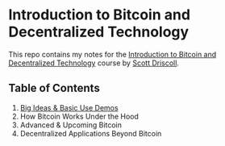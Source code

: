 # Introduction to Bitcoin and Decentralized Technology

This repo contains my notes for the [Introduction to Bitcoin and Decentralized Technology](https://app.pluralsight.com/library/courses/bitcoin-decentralized-technology/table-of-contents) course by [Scott Driscoll](https://twitter.com/scottdriscoll).

## Table of Contents

1. [Big Ideas & Basic Use Demos](01-big-ideas-and-basic-use-demos)
2. How Bitcoin Works Under the Hood
3. Advanced & Upcoming Bitcoin
4. Decentralized Applications Beyond Bitcoin
